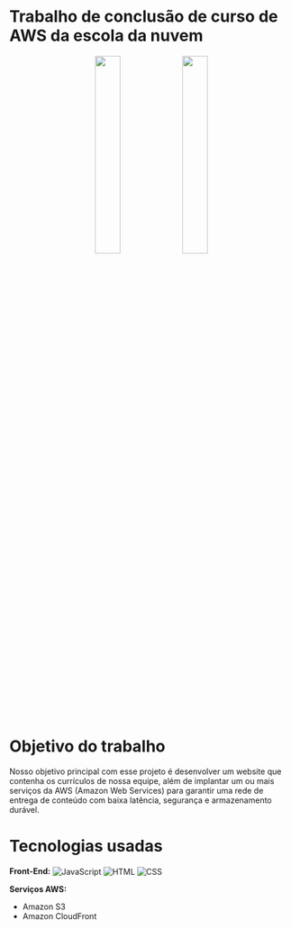 # Trabalho de conclusão de curso de AWS da escola da nuvem

<p align="center">
  <img src='https://upload.wikimedia.org/wikipedia/commons/9/93/Amazon_Web_Services_Logo.svg' width="30%" />
  <img src='https://media.licdn.com/dms/image/C560BAQFgzildvCflaA/company-logo_200_200/0/1611076778595?e=1696464000&v=beta&t=sz5W-bMRhI_Gp-z-C30D0Vi7iXjo9ytzKV5apwaceG8' width="30%"/>
</p>

# Objetivo do trabalho
Nosso objetivo principal com esse projeto é desenvolver um website que contenha os currículos de nossa equipe, além de implantar um ou mais serviços da AWS (Amazon Web Services) para garantir uma rede de entrega de conteúdo com baixa latência, segurança e armazenamento durável.

# Tecnologias usadas
**Front-End:**
<img align="center" src="https://img.shields.io/badge/JavaScript-F7DF1E?style=for-the-badge&logo=javascript&logoColor=black" alt="JavaScript" title="JavaScript">
<img align="center" src="https://img.shields.io/badge/HTML5-E34F26?style=for-the-badge&logo=html5&logoColor=white" alt="HTML" title="HTML">
<img align="center" src="https://img.shields.io/badge/CSS3-1572B6?style=for-the-badge&logo=css3&logoColor=white" alt="CSS" title="CSS">

**Serviços AWS:**
- Amazon S3
-  Amazon CloudFront
  


